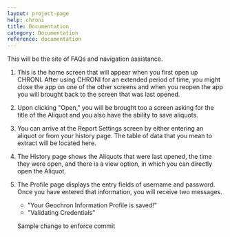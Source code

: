 ```yaml
---
layout: project-page
help: chroni
title: Documentation
category: Documentation
reference: documentation
---
```


This will be the site of FAQs and navigation assistance.

1. This is the home screen that will appear when you first open up CHRONI. After using CHRONI for an extended period of time, you might close the app on one of the other screens and when you reopen the app you will brought back to the screen that was last opened.
2. Upon clicking "Open," you will be brought too a screen asking for the title of the Aliquot and you also have the ability to save aliquots.
3. You can arrive at the Report Settings screen by either entering an aliquot or from your history page. The table of data that you mean to extract will be located here.
4. The History page shows the Aliquots that were last opened, the time they were open, and there is a view option, in which you can directly open the Aliquot.
5. The Profile page displays the entry fields of username and password. Once you have entered that information, you will receive two messages.
	* "Your Geochron Information Profile is saved!"
	* "Validating Credentials"
	
	Sample change to enforce commit